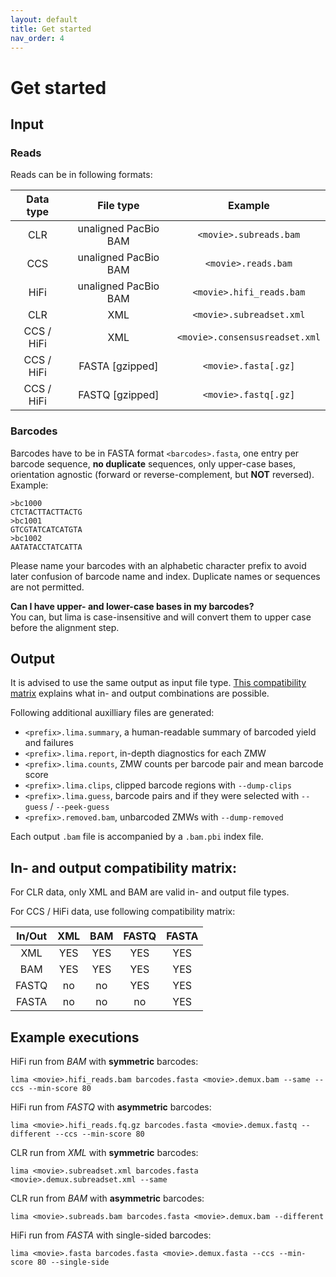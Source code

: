 ```yaml
---
layout: default
title: Get started
nav_order: 4
---
```


# Get started
## Input

### Reads

Reads can be in following formats:

| Data type  |      File type       |            Example             |
| :--------: | :------------------: | :----------------------------: |
|    CLR     | unaligned PacBio BAM |     `<movie>.subreads.bam`     |
|    CCS     | unaligned PacBio BAM |      `<movie>.reads.bam`       |
|    HiFi    | unaligned PacBio BAM |    `<movie>.hifi_reads.bam`    |
|    CLR     |         XML          |    `<movie>.subreadset.xml`    |
| CCS / HiFi |         XML          | `<movie>.consensusreadset.xml` |
| CCS / HiFi |   FASTA [gzipped]    |      `<movie>.fasta[.gz]`      |
| CCS / HiFi |   FASTQ [gzipped]    |      `<movie>.fastq[.gz]`      |

### Barcodes
Barcodes have to be in FASTA format `<barcodes>.fasta`, one entry per barcode
sequence, **no duplicate** sequences, only upper-case bases, orientation
agnostic (forward or reverse-complement, but **NOT** reversed). Example:

    >bc1000
    CTCTACTTACTTACTG
    >bc1001
    GTCGTATCATCATGTA
    >bc1002
    AATATACCTATCATTA

Please name your barcodes with an alphabetic character prefix to avoid
later confusion of barcode name and index. Duplicate names or sequences
are not permitted.

**Can I have upper- and lower-case bases in my barcodes?**\
You can, but lima is case-insensitive and will convert them to upper case before
the alignment step.

## Output

It is advised to use the same output as input file type. [This compatibility
matrix]() explains what in- and output combinations are possible.

Following additional auxilliary files are generated:
 * `<prefix>.lima.summary`, a human-readable summary of barcoded yield and failures
 * `<prefix>.lima.report`, in-depth diagnostics for each ZMW
 * `<prefix>.lima.counts`, ZMW counts per barcode pair and mean barcode score
 * `<prefix>.lima.clips`, clipped barcode regions with `--dump-clips`
 * `<prefix>.lima.guess`, barcode pairs and if they were selected with `--guess` / `--peek-guess`
 * `<prefix>.removed.bam`, unbarcoded ZMWs with `--dump-removed`

Each output `.bam` file is accompanied by a `.bam.pbi` index file.

## In- and output compatibility matrix:

For CLR data, only XML and BAM are valid in- and output file types.

For CCS / HiFi data, use following compatibility matrix:

| In/Out | XML | BAM | FASTQ | FASTA |
| :----: | :-: | :-: | :---: | :---: |
| XML    | YES | YES |  YES  |  YES  |
| BAM    | YES | YES |  YES  |  YES  |
| FASTQ  | no  | no  |  YES  |  YES  |
| FASTA  | no  | no  |  no   |  YES  |

## Example executions

HiFi run from *BAM* with **symmetric** barcodes:

    lima <movie>.hifi_reads.bam barcodes.fasta <movie>.demux.bam --same --ccs --min-score 80

HiFi run from *FASTQ* with **asymmetric** barcodes:

    lima <movie>.hifi_reads.fq.gz barcodes.fasta <movie>.demux.fastq --different --ccs --min-score 80

CLR run from *XML* with **symmetric** barcodes:

    lima <movie>.subreadset.xml barcodes.fasta <movie>.demux.subreadset.xml --same

CLR run from *BAM* with **asymmetric** barcodes:

    lima <movie>.subreads.bam barcodes.fasta <movie>.demux.bam --different

HiFi run from *FASTA* with single-sided barcodes:

    lima <movie>.fasta barcodes.fasta <movie>.demux.fasta --ccs --min-score 80 --single-side
